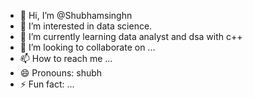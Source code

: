 - 👋 Hi, I’m @Shubhamsinghn
- 👀 I’m interested in data science.
- 🌱 I’m currently learning  data analyst  and dsa with c++
- 💞️ I’m looking to collaborate on ...
- 📫 How to reach me ...
- 😄 Pronouns: shubh
- ⚡ Fun fact: ...

<!---
Shubhamsinghn/Shubhamsinghn is a ✨ special ✨ repository because its `README.md` (this file) appears on your GitHub profile.
You can click the Preview link to take a look at your changes.
--->
